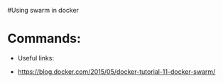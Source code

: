 # U s i n g   s w a r m   i n   d o c k e r # Commands:* Useful links:+ https://blog.docker.com/2015/05/docker-tutorial-11-docker-swarm/ 
 
